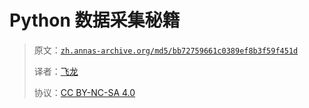 # Python 数据采集秘籍

> 原文：[`zh.annas-archive.org/md5/bb72759661c0389ef8b3f59f451d`](https://zh.annas-archive.org/md5/bb72759661c0389ef8b3f59f451d)
> 
> 译者：[飞龙](https://github.com/wizardforcel)
> 
> 协议：[CC BY-NC-SA 4.0](http://creativecommons.org/licenses/by-nc-sa/4.0/)